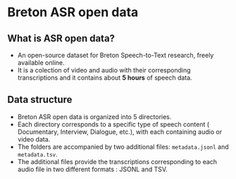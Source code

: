 # Breton ASR open data 
## What is ASR open data?
* An open-source dataset for Breton Speech-to-Text research, freely available online.
* It is a colection of video and audio with their corresponding transcriptions and it contains about **5 hours** of speech data.
## Data structure
* Breton ASR open data is organized into 5 directories.
* Each directory corresponds to a specific type of speech content ( Documentary, Interview, Dialogue, etc.), with each containing audio or video data.
* The folders are accompanied by two additional files: `metadata.jsonl` and `metadata.tsv`.
* The additional files provide the transcriptions corresponding to each audio file in two different formats : JSONL and TSV.
